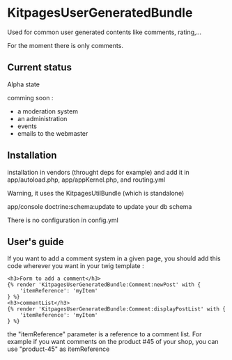 KitpagesUserGeneratedBundle
==================

Used for common user generated contents like comments, rating,...

For the moment there is only comments.

Current status
-------------
Alpha state

comming soon :
* a moderation system
* an administration
* events
* emails to the webmaster

Installation
------------

installation in vendors (throught deps for example) and add
it in app/autoload.php, app/appKernel.php, and routing.yml

Warning, it uses the KitpagesUtilBundle (which is standalone)

app/console doctrine:schema:update  to update your db schema

There is no configuration in config.yml

User's guide
------------

If you want to add a comment system in a given page, you should add this code
wherever you want in your twig template :

    <h3>Form to add a comment</h3>
    {% render 'KitpagesUserGeneratedBundle:Comment:newPost' with {
        'itemReference': 'myItem'
    } %}
    <h3>commentList</h3>
    {% render 'KitpagesUserGeneratedBundle:Comment:displayPostList' with {
        'itemReference': 'myItem'
    } %}

the "itemReference" parameter is a reference to a comment list. For example if you
want comments on the product #45 of your shop, you can use "product-45" as itemReference